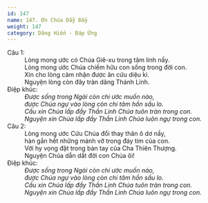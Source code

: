 ```yaml
---
id: 147
name: 147. Ơn Chúa Dẫy Đầy
weight: 147
category: Dâng Hiến - Đáp Ứng
---
```

<dl><dt>Câu 1:</dt><dd data-verse="1">Lòng mong ước có Chúa Giê-xu trong tâm linh nầy. <br/>Lòng mong ước Chúa chiếm hữu con sống trong đời con. <br/>Xin cho lòng cảm nhận được ân cứu diệu kì. <br/>Nguyện lòng còn đây tràn dâng Thánh Linh. </dd><dt>Điệp khúc:</dt><dd data-chorus="1"><em>Được sống trong Ngài còn chi ước muốn nào, <br/>được Chúa ngự vào lòng còn chi tâm hồn sầu lo. <br/>Cầu xin Chúa lấp đầy Thần Linh Chúa tuôn tràn trong con. <br/>Nguyện xin Chúa lấp đầy Thần Linh Chúa luôn ngự trong con. </em></dd><dt>Câu 2:</dt><dd data-verse="2">Lòng mong ước Cứu Chúa đổi thay thân ô dơ nầy, <br/>hàn gắn hết những mảnh vỡ trong đáy tim của con. <br/>Với hy vọng đặt trong bàn tay của Cha Thiên Thượng. <br/>Nguyện Chúa dẫn dắt đời con Chúa ôi! </dd><dt>Điệp khúc:</dt><dd data-chorus="1"><em>Được sống trong Ngài còn chi ước muốn nào, <br/>được Chúa ngự vào lòng còn chi tâm hồn sầu lo. <br/>Cầu xin Chúa lấp đầy Thần Linh Chúa tuôn tràn trong con. <br/>Nguyện xin Chúa lấp đầy Thần Linh Chúa luôn ngự trong con. </em></dd></dl>
